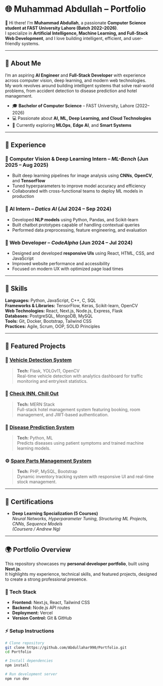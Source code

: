 # 🌐 Muhammad Abdullah – Portfolio

👋 Hi there! I’m **Muhammad Abdullah**, a passionate **Computer Science student at FAST University Lahore (Batch 2022–2026)**.  
I specialize in **Artificial Intelligence, Machine Learning, and Full-Stack Web Development**, and I love building intelligent, efficient, and user-friendly systems.

---

## 🧠 About Me

I’m an aspiring **AI Engineer** and **Full-Stack Developer** with experience across computer vision, deep learning, and modern web technologies.  
My work revolves around building intelligent systems that solve real-world problems, from accident detection to disease prediction and hotel management.

- 🎓 **Bachelor of Computer Science** – FAST University, Lahore (2022–2026)
- 💻 Passionate about **AI, ML, Deep Learning, and Cloud Technologies**
- 🚀 Currently exploring **MLOps**, **Edge AI**, and **Smart Systems**

---

## 💼 Experience

### 🔹 **Computer Vision & Deep Learning Intern** – *ML-Bench* (Jun 2025 – Aug 2025)
- Built deep learning pipelines for image analysis using **CNNs**, **OpenCV**, and **TensorFlow**  
- Tuned hyperparameters to improve model accuracy and efficiency  
- Collaborated with cross-functional teams to deploy ML models in production  

### 🔹 **AI Intern** – *Datics AI* (Jul 2024 – Sep 2024)
- Developed **NLP models** using Python, Pandas, and Scikit-learn  
- Built chatbot prototypes capable of handling contextual queries  
- Performed data preprocessing, feature engineering, and evaluation  

### 🔹 **Web Developer** – *CodeAlpha* (Jun 2024 – Jul 2024)
- Designed and developed **responsive UIs** using React, HTML, CSS, and JavaScript  
- Improved website performance and accessibility  
- Focused on modern UX with optimized page load times  

---

## 🧰 Skills

**Languages:** Python, JavaScript, C++, C, SQL  
**Frameworks & Libraries:** TensorFlow, Keras, Scikit-learn, OpenCV  
**Web Technologies:** React, Next.js, Node.js, Express, Flask  
**Databases:** PostgreSQL, MongoDB, MySQL  
**Tools:** Git, Docker, Bootstrap, Tailwind CSS  
**Practices:** Agile, Scrum, OOP, SOLID Principles  

---

## 🚀 Featured Projects

### 🧩 [Vehicle Detection System](#)
> **Tech:** Flask, YOLOv11, OpenCV  
Real-time vehicle detection with analytics dashboard for traffic monitoring and entry/exit statistics.

### 🏨 [Check INN, Chill Out](#)
> **Tech:** MERN Stack  
Full-stack hotel management system featuring booking, room management, and JWT-based authentication.

### 🧬 [Disease Prediction System](#)
> **Tech:** Python, ML  
Predicts diseases using patient symptoms and trained machine learning models.

### ⚙️ [Spare Parts Management System](#)
> **Tech:** PHP, MySQL, Bootstrap  
Dynamic inventory tracking system with responsive UI and real-time stock management.

---

## 🏅 Certifications
- **Deep Learning Specialization (5 Courses)**  
  *Neural Networks, Hyperparameter Tuning, Structuring ML Projects, CNNs, Sequence Models*  
  *(Coursera / Andrew Ng)*

---

## 🌍 Portfolio Overview

This repository showcases my **personal developer portfolio**, built using **Next.js**.  
It highlights my experience, technical skills, and featured projects, designed to create a strong professional presence.

### 🔧 Tech Stack
- **Frontend:** Next.js, React, Tailwind CSS  
- **Backend:** Node.js API routes  
- **Deployment:** Vercel  
- **Version Control:** Git & GitHub  

### ⚡ Setup Instructions
```bash
# Clone repository
git clone https://github.com/Abdullahar990/Portfolio.git
cd Portfolio

# Install dependencies
npm install

# Run development server
npm run dev

